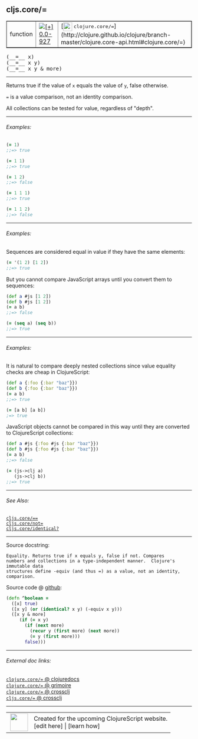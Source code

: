 ## cljs.core/=



 <table border="1">
<tr>
<td>function</td>
<td><a href="https://github.com/cljsinfo/cljs-api-docs/tree/0.0-927"><img valign="middle" alt="[+] 0.0-927" title="Added in 0.0-927" src="https://img.shields.io/badge/+-0.0--927-lightgrey.svg"></a> </td>
<td>
[<img height="24px" valign="middle" src="http://i.imgur.com/1GjPKvB.png"> <samp>clojure.core/=</samp>](http://clojure.github.io/clojure/branch-master/clojure.core-api.html#clojure.core/=)
</td>
</tr>
</table>


 <samp>
(__=__ x)<br>
</samp>
 <samp>
(__=__ x y)<br>
</samp>
 <samp>
(__=__ x y & more)<br>
</samp>

---

Returns true if the value of `x` equals the value of `y`, false otherwise.

`=` is a value comparison, not an identity comparison.

All collections can be tested for value, regardless of "depth".



---

###### Examples:

```clj
(= 1)
;;=> true

(= 1 1)
;;=> true

(= 1 2)
;;=> false

(= 1 1 1)
;;=> true

(= 1 1 2)
;;=> false
```



---
###### Examples:

Sequences are considered equal in value if they have the same elements:

```clj
(= '(1 2) [1 2])
;;=> true
```

But you cannot compare JavaScript arrays until you convert them to sequences:

```clj
(def a #js [1 2])
(def b #js [1 2])
(= a b)
;;=> false

(= (seq a) (seq b))
;;=> true
```



---
###### Examples:

It is natural to compare deeply nested collections since value equality checks
are cheap in ClojureScript:

```clj
(def a {:foo {:bar "baz"}})
(def b {:foo {:bar "baz"}})
(= a b)
;;=> true

(= [a b] [a b])
;=> true
```

JavaScript objects cannot be compared in this way until they are converted to
ClojureScript collections:

```clj
(def a #js {:foo #js {:bar "baz"}})
(def b #js {:foo #js {:bar "baz"}})
(= a b)
;;=> false

(= (js->clj a)
   (js->clj b))
;;=> true
```



---

###### See Also:

[`cljs.core/==`](../cljs.core/EQEQ.md)<br>
[`cljs.core/not=`](../cljs.core/notEQ.md)<br>
[`cljs.core/identical?`](../cljs.core/identicalQMARK.md)<br>

---


Source docstring:

```
Equality. Returns true if x equals y, false if not. Compares
numbers and collections in a type-independent manner.  Clojure's immutable data
structures define -equiv (and thus =) as a value, not an identity,
comparison.
```


Source code @ [github](https://github.com/clojure/clojurescript/blob/r1443/src/cljs/cljs/core.cljs#L290-L302):

```clj
(defn ^boolean =
  ([x] true)
  ([x y] (or (identical? x y) (-equiv x y)))
  ([x y & more]
     (if (= x y)
       (if (next more)
         (recur y (first more) (next more))
         (= y (first more)))
       false)))
```

<!--
Repo - tag - source tree - lines:

 <pre>
clojurescript @ r1443
└── src
    └── cljs
        └── cljs
            └── <ins>[core.cljs:290-302](https://github.com/clojure/clojurescript/blob/r1443/src/cljs/cljs/core.cljs#L290-L302)</ins>
</pre>

-->

---



###### External doc links:

[`clojure.core/=` @ clojuredocs](http://clojuredocs.org/clojure.core/=)<br>
[`clojure.core/=` @ grimoire](http://conj.io/store/v1/org.clojure/clojure/1.7.0-beta3/clj/clojure.core/%3D/)<br>
[`clojure.core/=` @ crossclj](http://crossclj.info/fun/clojure.core/%3D.html)<br>
[`cljs.core/=` @ crossclj](http://crossclj.info/fun/cljs.core.cljs/%3D.html)<br>

---

 <table>
<tr><td>
<img valign="middle" align="right" width="48px" src="http://i.imgur.com/Hi20huC.png">
</td><td>
Created for the upcoming ClojureScript website.<br>
[edit here] | [learn how]
</td></tr></table>

[edit here]:https://github.com/cljsinfo/cljs-api-docs/blob/master/cljsdoc/cljs.core/EQ.cljsdoc
[learn how]:https://github.com/cljsinfo/cljs-api-docs/wiki/cljsdoc-files

<!--

This information was too distracting to show to readers, but I'll leave it
commented here since it is helpful to:

- pretty-print the data used to generate this document
- and show how to retrieve that data



The API data for this symbol:

```clj
{:description "Returns true if the value of `x` equals the value of `y`, false otherwise.\n\n`=` is a value comparison, not an identity comparison.\n\nAll collections can be tested for value, regardless of \"depth\".",
 :return-type boolean,
 :ns "cljs.core",
 :name "=",
 :signature ["[x]" "[x y]" "[x y & more]"],
 :history [["+" "0.0-927"]],
 :type "function",
 :related ["cljs.core/==" "cljs.core/not=" "cljs.core/identical?"],
 :full-name-encode "cljs.core/EQ",
 :source {:code "(defn ^boolean =\n  ([x] true)\n  ([x y] (or (identical? x y) (-equiv x y)))\n  ([x y & more]\n     (if (= x y)\n       (if (next more)\n         (recur y (first more) (next more))\n         (= y (first more)))\n       false)))",
          :title "Source code",
          :repo "clojurescript",
          :tag "r1443",
          :filename "src/cljs/cljs/core.cljs",
          :lines [290 302]},
 :examples [{:id "edffb6",
             :content "```clj\n(= 1)\n;;=> true\n\n(= 1 1)\n;;=> true\n\n(= 1 2)\n;;=> false\n\n(= 1 1 1)\n;;=> true\n\n(= 1 1 2)\n;;=> false\n```"}
            {:id "a2d064",
             :content "Sequences are considered equal in value if they have the same elements:\n\n```clj\n(= '(1 2) [1 2])\n;;=> true\n```\n\nBut you cannot compare JavaScript arrays until you convert them to sequences:\n\n```clj\n(def a #js [1 2])\n(def b #js [1 2])\n(= a b)\n;;=> false\n\n(= (seq a) (seq b))\n;;=> true\n```"}
            {:id "6c8424",
             :content "It is natural to compare deeply nested collections since value equality checks\nare cheap in ClojureScript:\n\n```clj\n(def a {:foo {:bar \"baz\"}})\n(def b {:foo {:bar \"baz\"}})\n(= a b)\n;;=> true\n\n(= [a b] [a b])\n;=> true\n```\n\nJavaScript objects cannot be compared in this way until they are converted to\nClojureScript collections:\n\n```clj\n(def a #js {:foo #js {:bar \"baz\"}})\n(def b #js {:foo #js {:bar \"baz\"}})\n(= a b)\n;;=> false\n\n(= (js->clj a)\n   (js->clj b))\n;;=> true\n```"}],
 :full-name "cljs.core/=",
 :clj-symbol "clojure.core/=",
 :docstring "Equality. Returns true if x equals y, false if not. Compares\nnumbers and collections in a type-independent manner.  Clojure's immutable data\nstructures define -equiv (and thus =) as a value, not an identity,\ncomparison."}

```

Retrieve the API data for this symbol:

```clj
;; from Clojure REPL
(require '[clojure.edn :as edn])
(-> (slurp "https://raw.githubusercontent.com/cljsinfo/cljs-api-docs/catalog/cljs-api.edn")
    (edn/read-string)
    (get-in [:symbols "cljs.core/="]))
```

-->
